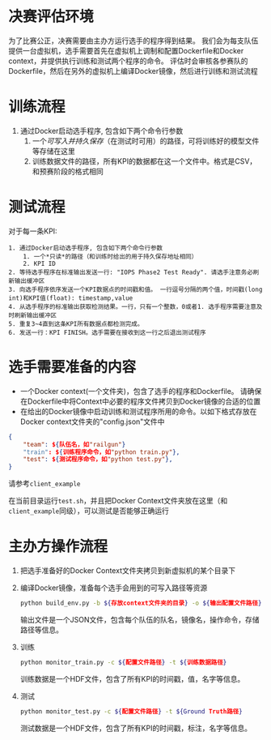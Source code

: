 # 决赛评估环境

为了比赛公正，决赛需要由主办方运行选手的程序得到结果。
我们会为每支队伍提供一台虚拟机，选手需要首先在虚拟机上调制和配置Dockerfile和Docker context，并提供执行训练和测试两个程序的命令。
评估时会审核各参赛队的Dockerfile，然后在另外的虚拟机上编译Docker镜像，然后进行训练和测试流程

# 训练流程
1. 通过Docker启动选手程序, 包含如下两个命令行参数
    1. 一个*可写入并持久保存*（在测试时可用）的路径，可将训练好的模型文件等存储在这里
    2. 训练数据文件的路径，所有KPI的数据都在这一个文件中。格式是CSV，和预赛阶段的格式相同

# 测试流程
对于每一条KPI:

    1. 通过Docker启动选手程序, 包含如下两个命令行参数
        1. 一个*只读*的路径（和训练时给出的用于持久保存地址相同）
        2. KPI ID
    2. 等待选手程序在标准输出发送一行: "IOPS Phase2 Test Ready". 请选手注意务必刷新输出缓冲区
    3. 向选手程序依序发送一个KPI数据点的时间戳和值。 一行逗号分隔的两个值，时间戳(long int)和KPI值(float): timestamp,value
    4. 从选手程序的标准输出获取检测结果。一行，只有一个整数，0或者1. 选手程序需要注意及时刷新输出缓冲区
    5. 重复3~4直到这条KPI所有数据点都检测完成。
    6. 发送一行：KPI FINISH。选手需要在接收到这一行之后退出测试程序

# 选手需要准备的内容
- 一个Docker context(一个文件夹)，包含了选手的程序和Dockerfile。
    请确保在Dockerfile中将Context中必要的程序文件拷贝到Docker镜像的合适的位置
- 在给出的Docker镜像中启动训练和测试程序所用的命令。以如下格式存放在Docker context文件夹的"config.json"文件中
``` json
{
    "team": ${队伍名，如"railgun"}
    "train": ${训练程序命令，如"python train.py"},
    "test": ${测试程序命令，如"python test.py"},
}
```
请参考`client_example` 

在当前目录运行`test.sh`，并且把Docker Context文件夹放在这里（和`client_example`同级），可以测试是否能够正确运行

# 主办方操作流程
1. 把选手准备好的Docker Context文件夹拷贝到新虚拟机的某个目录下
2. 编译Docker镜像，准备每个选手会用到的可写入路径等资源

    ```bash
    python build_env.py -b ${存放context文件夹的目录} -o ${输出配置文件路径}
    ```
    输出文件是一个JSON文件，包含每个队伍的队名，镜像名，操作命令，存储路径等信息。

3. 训练
    ```bash
    python monitor_train.py -c ${配置文件路径} -t ${训练数据路径}
    ```
    训练数据是一个HDF文件，包含了所有KPI的时间戳，值，名字等信息。

4. 测试
    ```bash
    python monitor_test.py -c ${配置文件路径} -t ${Ground Truth路径}
    ```
    测试数据是一个HDF文件，包含了所有KPI的时间戳，标注，名字等信息。

